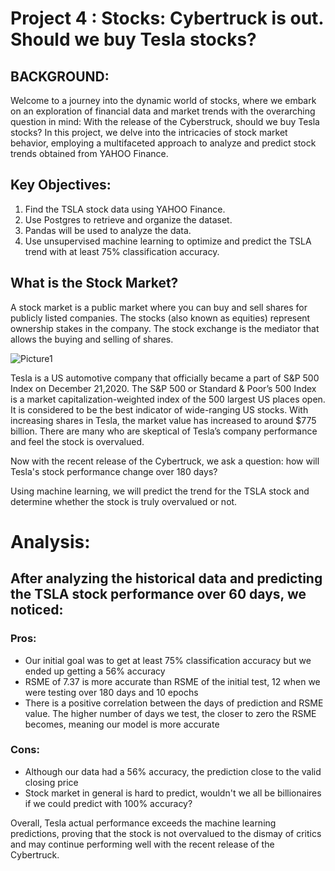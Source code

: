 # Project 4 : Stocks: Cybertruck is out. Should we buy Tesla stocks?


## BACKGROUND:
Welcome to a journey into the dynamic world of stocks, where we embark on an exploration of financial data and market trends with the overarching question in mind: With the release of the Cyberstruck, should we buy Tesla stocks? In this project, we delve into the intricacies of stock market behavior, employing a multifaceted approach to analyze and predict stock trends obtained from YAHOO Finance.

## Key Objectives:
1. Find the TSLA stock data using YAHOO Finance.
2. Use Postgres to retrieve and organize the dataset.
3. Pandas will be used to analyze the data.
4. Use unsupervised machine learning to optimize and predict the TSLA trend with at least 75% classification accuracy. 

## What is the Stock Market?

A stock market is a public market where you can buy and sell shares for publicly listed companies. The stocks (also known as equities) represent ownership stakes in the company. The stock exchange is the mediator that allows the buying and selling of shares.


  ![Picture1](https://github.com/d-p1/project4_group3/assets/134445591/8eb0b0fc-28ef-43e5-8f05-9b18d7a89eaa)



Tesla is a US automotive company that officially became a part of S&P 500 Index on December 21,2020. The S&P 500 or Standard & Poor’s 500 Index is a market capitalization-weighted index of the 500 largest US places open. It is considered to be the best indicator of wide-ranging US stocks. With increasing shares in Tesla, the market value has increased to around $775 billion. There are many who are skeptical of Tesla’s company performance and feel the stock is overvalued.


Now with the recent release of the Cybertruck, we ask a question: how will Tesla's stock performance change over 180 days? 

Using machine learning, we will predict the trend for the TSLA stock and determine whether the stock is truly overvalued or not.

# Analysis:

## After analyzing the historical data and predicting the TSLA stock performance over 60 days, we noticed:

### Pros:
* Our initial goal was to get at least 75% classification accuracy but we ended up getting a 56% accuracy
* RSME of 7.37 is more accurate than RSME of the initial test, 12 when we were testing over 180 days and 10 epochs
* There is a positive correlation between the days of prediction and RSME value. The higher number of days we test, the closer to zero the RSME becomes, meaning our model is more accurate 

### Cons:
* Although our data had a 56% accuracy, the prediction close to the valid closing price
* Stock market in general is hard to predict, wouldn't we all be billionaires if we could predict with 100% accuracy?

Overall, Tesla actual performance exceeds the machine learning predictions, proving that the stock is not overvalued to the dismay of critics and may continue performing well with the recent release of the Cybertruck.


 
